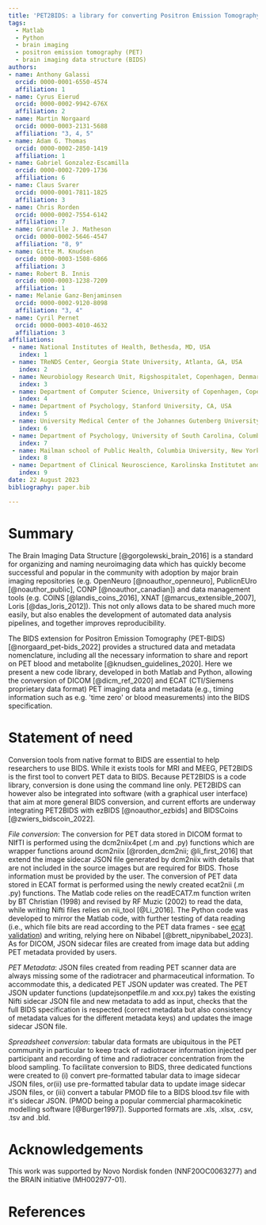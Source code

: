 ```yaml
---
title: 'PET2BIDS: a library for converting Positron Emission Tomography data to BIDS'
tags:
  - Matlab
  - Python
  - brain imaging
  - positron emission tomography (PET)
  - brain imaging data structure (BIDS)
authors:
- name: Anthony Galassi
  orcid: 0000-0001-6550-4574
  affiliation: 1
- name: Cyrus Eierud
  orcid: 0000-0002-9942-676X
  affiliation: 2
- name: Martin Norgaard
  orcid: 0000-0003-2131-5688
  affiliation: "3, 4, 5"
- name: Adam G. Thomas
  orcid: 0000-0002-2850-1419
  affiliation: 1
- name: Gabriel Gonzalez-Escamilla
  orcid: 0000-0002-7209-1736
  affiliation: 6
- name: Claus Svarer
  orcid: 0000-0001-7811-1825
  affiliation: 3
- name: Chris Rorden
  orcid: 0000-0002-7554-6142
  affiliation: 7
- name: Granville J. Matheson
  orcid: 0000-0002-5646-4547
  affiliation: "8, 9"
- name: Gitte M. Knudsen
  orcid: 0000-0003-1508-6866
  affiliation: 3
- name: Robert B. Innis
  orcid: 0000-0003-1238-7209
  affiliation: 1 
- name: Melanie Ganz-Benjaminsen
  orcid: 0000-0002-9120-8098
  affiliation: "3, 4"
- name: Cyril Pernet
  orcid: 0000-0003-4010-4632
  affiliation: 3
affiliations:
 - name: National Institutes of Health, Bethesda, MD, USA
   index: 1
 - name: TReNDS Center, Georgia State University, Atlanta, GA, USA
   index: 2
 - name: Neurobiology Research Unit, Rigshospitalet, Copenhagen, Denmark
   index: 3
 - name: Department of Computer Science, University of Copenhagen, Copenhagen, Denmark
   index: 4
 - name: Department of Psychology, Stanford University, CA, USA
   index: 5
 - name: University Medical Center of the Johannes Gutenberg University Mainz, Mainz, Germany
   index: 6
 - name: Department of Psychology, University of South Carolina, Columbia, SC, USA
   index: 7
 - name: Mailman school of Public Health, Columbia University, New York, NY, USA
   index: 8
 - name: Department of Clinical Neuroscience, Karolinska Institutet and Stockholm County Council, Stockholm, Sweden
   index: 9
date: 22 August 2023
bibliography: paper.bib

---
```


# Summary

The Brain Imaging Data Structure [@gorgolewski_brain_2016] is a standard for organizing and naming neuroimaging data which has quickly become successful and popular in the community with adoption by major brain imaging repositories (e.g. OpenNeuro [@noauthor_openneuro], PublicnEUro [@noauthor_public], CONP [@noauthor_canadian]) and data management tools (e.g. COINS [@landis_coins_2016], XNAT [@marcus_extensible_2007], Loris [@das_loris_2012]). This not only allows data to be shared much more easily, but also enables the development of automated data analysis pipelines, and together improves reproducibility.  

The BIDS extension for Positron Emission Tomography (PET-BIDS) [@norgaard_pet-bids_2022] provides a structured data and metadata nomenclature, including all the necessary information to share and report on PET blood and metabolite [@knudsen_guidelines_2020]. Here we present a new code library, developed in both Matlab and Python, allowing the conversion of DICOM [@dicm_ref_2020] and ECAT (CTI/Siemens proprietary data format) PET imaging data and metadata (e.g., timing information such as e.g. 'time zero' or blood measurements) into the BIDS specification.

# Statement of need

Conversion tools from native format to BIDS are essential to help researchers to use BIDS. While it exists tools for MRI and MEEG, PET2BIDS is the first tool to convert PET data to BIDS. Because PET2BIDS is a code library, conversion is done using the command line only. PET2BIDS can however also be integrated into software (with a graphical user interface) that aim at more general BIDS conversion, and current efforts are underway integrating PET2BIDS with ezBIDS [@noauthor_ezbids] and BIDSCoins [@zwiers_bidscoin_2022].

_File conversion_: The conversion for PET data stored in DICOM format to NIfTI is performed using the dcm2niix4pet (.m and .py) functions which are wrapper functions around dcm2niix [@rorden_dcm2nii; @li_first_2016] that extend the image sidecar JSON file generated by dcm2niix with details that are not included in the source images but are required for BIDS. Those information must be provided by the user. The conversion of PET data stored in ECAT format is performed using the newly created ecat2nii (.m .py) functions. The Matlab code relies on the readECAT7.m function writen by BT Christian (1998) and revised by RF Muzic (2002) to read the data, while writing Nifti files relies on nii_tool [@Li_2016]. The Python code was developed to mirror the Matlab code, with further testing of data reading (i.e., which file bits are read according to the PET data frames - see [ecat validation](https://github.com/openneuropet/PET2BIDS/tree/main/ecat_validation)) and writing, relying here on Nibabel [@brett_nipynibabel_2023]. As for DICOM, JSON sidecar files are created from image data but adding PET metadata provided by users. 

_PET Metadata_: JSON files created from reading PET scanner data are always missing some of the
radiotracer and pharmaceutical information. To accommodate this, a dedicated PET JSON updater was
created. The PET JSON updater functions (updatejsonpetfile.m and xxx.py) takes the existing Nifti sidecar JSON file and new metadata to add as input, checks that the full BIDS specification is respected (correct metadata but also consistency of metadata values for the different metadata keys) and updates the image sidecar JSON file.  

_Spreadsheet conversion_: tabular data formats are ubiquitous in the PET community in particular to keep track of radiotracer information injected per participant and recording of time and radiotracer concentration from the blood sampling. To facilitate conversion to BIDS, three dedicated functions were created to (i) convert pre-formatted tabular data to image sidecar JSON files, or(ii) use pre-formatted tabular data to update image sidecar JSON files, or (iii) convert a tabular PMOD file to a BIDS blood.tsv file with it's sidecar JSON. (PMOD being a popular commercial pharmacokinetic modelling software [@Burger1997]). Supported formats are .xls, .xlsx, .csv, .tsv and .bld.

# Acknowledgements

This work was supported by Novo Nordisk fonden (NNF20OC0063277) and the BRAIN initiative (MH002977-01).

# References

